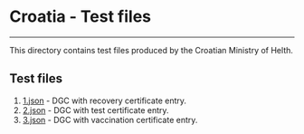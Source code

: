 # Croatia  - Test files

---

This directory contains test files produced by the Croatian Ministry of Helth. 

## Test files

1. [1.json](2DCode/raw/1.json) - DGC with  recovery certificate entry.
2. [2.json](2DCode/raw/2.json) - DGC with  test certificate entry.
3. [3.json](2DCode/raw/3.json) - DGC with  vaccination certificate entry.
